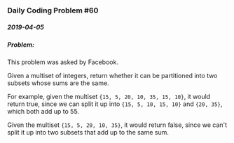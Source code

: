 ### Daily Coding Problem #60
##### 2019-04-05
##### Problem:

This problem was asked by Facebook.

Given a multiset of integers, return whether it can be partitioned into two subsets whose sums are the same.

For example, given the multiset `{15, 5, 20, 10, 35, 15, 10}`, it would return true, since we can split it up into `{15, 5, 10, 15, 10}` and `{20, 35}`, which both add up to 55.

Given the multiset `{15, 5, 20, 10, 35}`, it would return false, since we can't split it up into two subsets that add up to the same sum.
